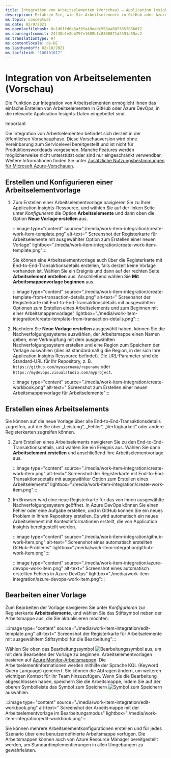 ```yaml
---
title: Integration von Arbeitselementen (Vorschau) – Application Insights
description: Erfahren Sie, wie Sie Arbeitselemente in GitHub oder Azure DevOps mit darin eingebetteten Application Insights-Daten erstellen.
ms.topic: conceptual
ms.date: 02/9/2021
ms.openlocfilehash: 0c1d6ffd6a5a39fa49eadc558aa80f365f856df2
ms.sourcegitcommit: 24f30b1e8bb797e1609b1c8300871d2391a59ac2
ms.translationtype: HT
ms.contentlocale: de-DE
ms.lasthandoff: 02/10/2021
ms.locfileid: "100101017"
---
```

# <a name="work-item-integration-preview"></a>Integration von Arbeitselementen (Vorschau)

Die Funktion zur Integration von Arbeitselementen ermöglicht Ihnen das einfache Erstellen von Arbeitselementen in GitHub oder Azure DevOps, in die relevante Application Insights-Daten eingebettet sind.

> [!IMPORTANT]
> Die Integration von Arbeitselementen befindet sich derzeit in der öffentlichen Vorschauphase.
> Diese Vorschauversion wird ohne Vereinbarung zum Servicelevel bereitgestellt und ist nicht für Produktionsworkloads vorgesehen. Manche Features werden möglicherweise nicht unterstützt oder sind nur eingeschränkt verwendbar.
> Weitere Informationen finden Sie unter [Zusätzliche Nutzungsbestimmungen für Microsoft Azure-Vorschauen](https://azure.microsoft.com/support/legal/preview-supplemental-terms/).

## <a name="create-and-configure-a-work-item-template"></a>Erstellen und Konfigurieren einer Arbeitselementvorlage

1. Zum Erstellen einer Arbeitselementvorlage navigieren Sie zu Ihrer Application Insights-Ressource, und wählen Sie auf der linken Seite unter *Konfigurieren* die Option **Arbeitselemente** und dann oben die Option **Neue Vorlage erstellen** aus.

    :::image type="content" source="./media/work-item-integration/create-work-item-template.png" alt-text=" Screenshot der Registerkarte für Arbeitselemente mit ausgewählter Option zum Erstellen einer neuen Vorlage" lightbox="./media/work-item-integration/create-work-item-template.png":::

    Sie können eine Arbeitselementvorlage auch über die Registerkarte mit End-to-End-Transaktionsdetails erstellen, falls derzeit keine Vorlage vorhanden ist. Wählen Sie ein Ereignis und dann auf der rechten Seite **Arbeitselement erstellen** aus. Anschließend wählen Sie **Mit Arbeitsmappenvorlage beginnen** aus.

    :::image type="content" source="./media/work-item-integration/create-template-from-transaction-details.png" alt-text=" Screenshot der Registerkarte mit End-to-End-Transaktionsdetails mit ausgewählten Optionen zum Erstellen eines Arbeitselements und zum Beginnen mit einer Arbeitsmappenvorlage" lightbox="./media/work-item-integration/create-template-from-transaction-details.png":::

2. Nachdem Sie **Neue Vorlage erstellen** ausgewählt haben, können Sie die Nachverfolgungssysteme auswählen, der Arbeitsmappe einen Namen geben, eine Verknüpfung mit dem ausgewählten Nachverfolgungssystem erstellen und eine Region zum Speichern der Verlage auswählen (dies ist standardmäßig die Region, in der sich Ihre Application Insights Ressource befindet). Die URL-Parameter sind die Standard-URL für Ihr Repository, z. B. `https://github.com/myusername/reponame` oder `https://mydevops.visualstudio.com/myproject`.

    :::image type="content" source="./media/work-item-integration/create-workbook.png" alt-text=" Screenshot zum Erstellen einer neuen Arbeitsmappenvorlage für Arbeitselemente":::

## <a name="create-a-work-item"></a>Erstellen eines Arbeitselements

 Sie können auf die neue Vorlage über alle End-to-End-Transaktionsdetails zugreifen, auf die Sie über „Leistung“, „Fehler“, „Verfügbarkeit“ oder andere Registerkarten zugreifen können.

1. Zum Erstellen eines Arbeitselements navigieren Sie zu den End-to-End-Transaktionsdetails, und wählen Sie ein Ereignis aus. Wählen Sie dann **Arbeitselement erstellen** und anschließend Ihre Arbeitselementvorlage aus.

    :::image type="content" source="./media/work-item-integration/create-work-item.png" alt-text=" Screenshot der Registerkarte mit End-to-End-Transaktionsdetails mit ausgewählter Option zum Erstellen eines Arbeitselements" lightbox="./media/work-item-integration/create-work-item.png":::

1. Im Browser wird eine neue Registerkarte für das von Ihnen ausgewählte Nachverfolgungssystem geöffnet. In Azure DevOps können Sie einen Fehler oder eine Aufgabe erstellen, und in GitHub können Sie ein neues Problem in Ihrem Repository erstellen. Es wird automatisch ein neues Arbeitselement mit Kontextinformationen erstellt, die von Application Insights bereitgestellt werden.

    :::image type="content" source="./media/work-item-integration/github-work-item.png" alt-text=" Screenshot eines automatisch erstellten GitHub-Problems" lightbox="./media/work-item-integration/github-work-item.png":::

    :::image type="content" source="./media/work-item-integration/azure-devops-work-item.png" alt-text=" Screenshot eines automatisch erstellten Fehlers in Azure DevOps" lightbox="./media/work-item-integration/azure-devops-work-item.png":::

## <a name="edit-a-template"></a>Bearbeiten einer Vorlage

Zum Bearbeiten der Vorlage navigieren Sie unter *Konfigurieren* zur Registerkarte **Arbeitselemente**, und wählen Sie das Stiftsymbol neben der Arbeitsmappe aus, die Sie aktualisieren möchten.

:::image type="content" source="./media/work-item-integration/edit-template.png" alt-text=" Screenshot der Registerkarte für Arbeitselemente mit ausgewähltem Stiftsymbol für die Bearbeitung":::

Wählen Sie oben das Bearbeitungssymbol ![Bearbeitungssymbol](./media/work-item-integration/edit-icon.png) aus, um mit dem Bearbeiten der Vorlage zu beginnen. Arbeitselementvorlagen basieren auf [Azure Monitor-Arbeitsmappen](../platform/workbooks-overview.md). Die Arbeitselementinformationen werden mithilfe der Sprache KQL (Keyword Query Language) generiert. Sie können die Abfragen ändern, um weiteren wichtigen Kontext für Ihr Team hinzuzufügen. Wenn Sie die Bearbeitung abgeschlossen haben, speichern Sie die Arbeitsmappe, indem Sie auf der oberen Symbolleiste das Symbol zum Speichern ![Symbol zum Speichern](./media/work-item-integration/save-icon.png) auswählen.

:::image type="content" source="./media/work-item-integration/edit-workbook.png" alt-text=" Screenshot der Arbeitsmappe mit der Arbeitselementvorlage im Bearbeitungsmodus" lightbox="./media/work-item-integration/edit-workbook.png":::

Sie können mehrere Arbeitselementkonfigurationen erstellen und für jedes Szenario über eine benutzerdefinierte Arbeitsmappe verfügen. Die Arbeitsmappen können auch von Azure Resource Manager bereitgestellt werden, um Standardimplementierungen in allen Umgebungen zu gewährleisten.